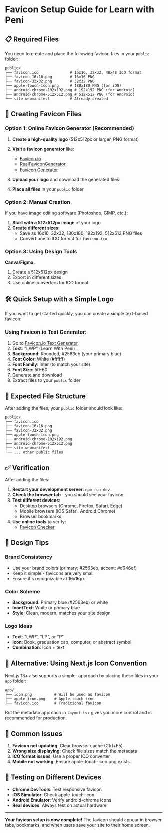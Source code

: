 # Favicon Setup Guide for Learn with Peni

## 📋 Required Files

You need to create and place the following favicon files in your `public` folder:

```
public/
├── favicon.ico              # 16x16, 32x32, 48x48 ICO format
├── favicon-16x16.png        # 16x16 PNG
├── favicon-32x32.png        # 32x32 PNG
├── apple-touch-icon.png     # 180x180 PNG (for iOS)
├── android-chrome-192x192.png # 192x192 PNG (for Android)
├── android-chrome-512x512.png # 512x512 PNG (for Android)
└── site.webmanifest         # Already created
```

## 🎨 Creating Favicon Files

### Option 1: Online Favicon Generator (Recommended)

1. **Create a high-quality logo** (512x512px or larger, PNG format)
2. **Visit a favicon generator** like:

   - [Favicon.io](https://favicon.io/)
   - [RealFaviconGenerator](https://realfavicongenerator.net/)
   - [Favicon Generator](https://www.favicon-generator.org/)

3. **Upload your logo** and download the generated files
4. **Place all files** in your `public` folder

### Option 2: Manual Creation

If you have image editing software (Photoshop, GIMP, etc.):

1. **Start with a 512x512px image** of your logo
2. **Create different sizes**:
   - Save as 16x16, 32x32, 180x180, 192x192, 512x512 PNG files
   - Convert one to ICO format for `favicon.ico`

### Option 3: Using Design Tools

**Canva/Figma:**

1. Create a 512x512px design
2. Export in different sizes
3. Use online converters for ICO format

## 🛠️ Quick Setup with a Simple Logo

If you want to get started quickly, you can create a simple text-based favicon:

### Using Favicon.io Text Generator:

1. Go to [Favicon.io Text Generator](https://favicon.io/favicon-generator/)
2. **Text**: "LWP" (Learn With Peni)
3. **Background**: Rounded, #2563eb (your primary blue)
4. **Font Color**: White (#ffffff)
5. **Font Family**: Inter (to match your site)
6. **Font Size**: 50-60
7. Generate and download
8. Extract files to your `public` folder

## 📁 Expected File Structure

After adding the files, your `public` folder should look like:

```
public/
├── favicon.ico
├── favicon-16x16.png
├── favicon-32x32.png
├── apple-touch-icon.png
├── android-chrome-192x192.png
├── android-chrome-512x512.png
├── site.webmanifest
└── ... other public files
```

## ✅ Verification

After adding the files:

1. **Restart your development server**: `npm run dev`
2. **Check the browser tab** - you should see your favicon
3. **Test different devices**:
   - Desktop browsers (Chrome, Firefox, Safari, Edge)
   - Mobile browsers (iOS Safari, Android Chrome)
   - Browser bookmarks
4. **Use online tools** to verify:
   - [Favicon Checker](https://realfavicongenerator.net/favicon_checker)

## 🎨 Design Tips

### Brand Consistency

- Use your brand colors (primary: #2563eb, accent: #d946ef)
- Keep it simple - favicons are very small
- Ensure it's recognizable at 16x16px

### Color Scheme

- **Background**: Primary blue (#2563eb) or white
- **Icon/Text**: White or primary blue
- **Style**: Clean, modern, matches your site design

### Logo Ideas

- **Text**: "LWP", "LP", or "P"
- **Icon**: Book, graduation cap, computer, or abstract symbol
- **Combination**: Icon + text

## 🔧 Alternative: Using Next.js Icon Convention

Next.js 13+ also supports a simpler approach by placing these files in your `app` folder:

```
app/
├── icon.png          # Will be used as favicon
├── apple-icon.png    # Apple touch icon
└── favicon.ico       # Traditional favicon
```

But the metadata approach in `layout.tsx` gives you more control and is recommended for production.

## 🚨 Common Issues

1. **Favicon not updating**: Clear browser cache (Ctrl+F5)
2. **Wrong size displaying**: Check file sizes match the metadata
3. **ICO format issues**: Use a proper ICO converter
4. **Mobile not working**: Ensure apple-touch-icon.png exists

## 📱 Testing on Different Devices

- **Chrome DevTools**: Test responsive favicon
- **iOS Simulator**: Check apple-touch-icon
- **Android Emulator**: Verify android-chrome icons
- **Real devices**: Always test on actual hardware

---

**Your favicon setup is now complete!** The favicon should appear in browser tabs, bookmarks, and when users save your site to their home screen.
